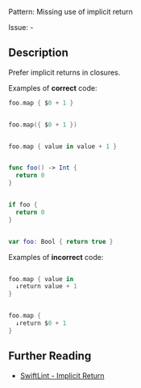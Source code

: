 Pattern: Missing use of implicit return

Issue: -

## Description

Prefer implicit returns in closures.

Examples of **correct** code:
```swift
foo.map { $0 + 1 }


foo.map({ $0 + 1 })


foo.map { value in value + 1 }


func foo() -> Int {
  return 0
}


if foo {
  return 0
}


var foo: Bool { return true }

```
Examples of **incorrect** code:
```swift

foo.map { value in
  ↓return value + 1
}


foo.map {
  ↓return $0 + 1
}

```

## Further Reading

* [SwiftLint - Implicit Return](https://realm.github.io/SwiftLint/implicit_return.html)